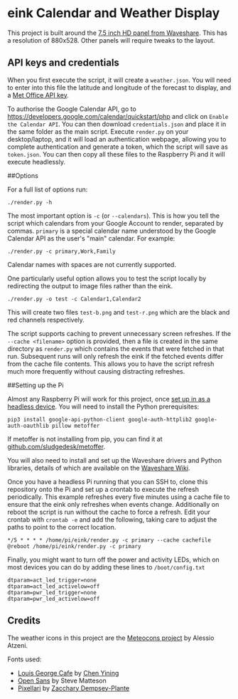 
# eink Calendar and Weather Display

This project is built around the [7.5 inch HD panel from Waveshare](https://www.waveshare.com/wiki/7.5inch_HD_e-Paper_HAT_%28B%29). This has a resolution of 880x528. Other panels will require tweaks to the layout.


## API keys and credentials

When you first execute the script, it will create a `weather.json`. You will need to enter into this file the latitude and longitude of the forecast to display, and a [Met Office API key](https://www.metoffice.gov.uk/services/data/datapoint/api). 

To authorise the Google Calendar API, go to https://developers.google.com/calendar/quickstart/php and click on `Enable the Calendar API`. You can then download `credentials.json` and place it in the same folder as the main script. Execute `render.py` on your desktop/laptop, and it will load an authentication webpage, allowing you to complete authentication and generate a token, which the script will save as `token.json`. You can then copy all these files to the Raspberry Pi and it will execute headlessly.


##Options

For a full list of options run:

```
./render.py -h
```

The most important option is `-c` (or `--calendars`). This is how you tell the script which calendars from your Google Account to render, separated by commas. `primary` is a special calendar name understood by the Google Calendar API as the user's "main" calendar. For example:

```
./render.py -c primary,Work,Family
```

Calendar names with spaces are not currently supported.

One particularly useful option allows you to test the script locally by redirecting the output to image files rather than the eink. 

```
./render.py -o test -c Calendar1,Calendar2
```

This will create two files `test-b.png` and `test-r.png` which are the black and red channels respectively. 


The script supports caching to prevent unnecessary screen refreshes. If the `--cache <filename>` option is provided, then a file is created in the same directory as `render.py` which contains the events that were fetched in that run. Subsequent runs will only refresh the eink if the fetched events differ from the cache file contents. This allows you to have the script refresh much more frequently without causing distracting refreshes.


##Setting up the Pi

Almost any Raspberry Pi will work for this project, once [set up in as a headless device](https://aallan.medium.com/setting-up-a-headless-raspberry-pi-zero-3ded0b83f274). You will need to install the Python prerequisites:

```pip3 install google-api-python-client google-auth-httplib2 google-auth-oauthlib pillow metoffer```

If metoffer is not installing from pip, you can find it at [github.com/sludgedesk/metoffer](github.com/sludgedesk/metoffer).

You will also need to install and set up the Waveshare drivers and Python libraries, details of which are available on the [Waveshare Wiki](https://www.waveshare.com/wiki/7.5inch_HD_e-Paper_HAT_%28B%29).

Once you have a headless Pi running that you can SSH to, clone this repository onto the Pi and set up a crontab to execute the refresh periodically. This example refreshes every five minutes using a cache file to ensure that the eink only refreshes when events change. Additionally on reboot the script is run without the cache to force a refresh. Edit your crontab with `crontab -e` and add the following, taking care to adjust the paths to point to the correct location.

```
*/5 * * * * /home/pi/eink/render.py -c primary --cache cachefile
@reboot /home/pi/eink/render.py -c primary
```

Finally, you might want to turn off the power and activity LEDs, which on most devices you can do by adding these lines to `/boot/config.txt`

```
dtparam=act_led_trigger=none
dtparam=act_led_activelow=off
dtparam=pwr_led_trigger=none
dtparam=pwr_led_activelow=off
```

## Credits

The weather icons in this project are the [Meteocons project](https://www.alessioatzeni.com/meteocons) by Alessio Atzeni.

Fonts used:

 * [Louis George Cafe](https://www.dafont.com/louis-george-caf.font) by [Chen Yining](yiningchen23@gmail.com)
 * [Open Sans](https://fonts.google.com/specimen/Open+Sans) by Steve Matteson
 * [Pixellari](https://www.dafont.com/pixellari.font) by [Zacchary Dempsey-Plante](https://ztdp.ca/)









